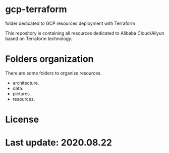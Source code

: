 # gcp-terraform
folder dedicated to GCP resources deployment with Terraform

This repository is containing all resources dedicated to Alibaba Cloud/Aliyun based on Terraform technology. 

# Folders organization

There are some folders to organize resources.

- architecture.
- data.
- pictures.
- resources.

# License

# Last update: 2020.08.22
